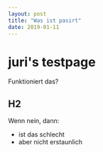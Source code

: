 ```yaml
---
layout: post
title: "Was ist pasirt"
date: 2019-01-11
---
```


# juri's testpage

Funktioniert das?

## H2 

Wenn nein, dann:

- ist das schlecht
- aber nicht erstaunlich
